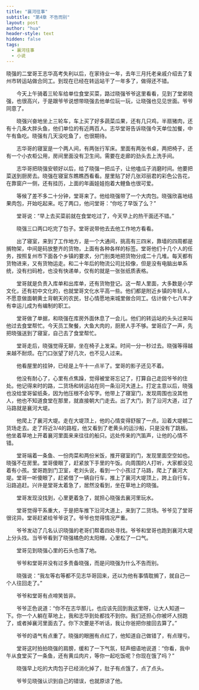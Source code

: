 ```yaml
---
title: "襄河往事"
subtitle: "第4章 不告而别"
layout: post
author: "hua"
header-style: text
hidden: false
tags:
  - 襄河往事
  - 小说
---
```


晓强的二堂哥王志华高考失利以后，在家待业一年，去年三月托老亲戚介绍去了复州市转运站做合同工。到现在已经在转运站干了一年多了，做得还不错。

　　今天上午骑着三轮车给单位食堂买菜，路过晓强爷爷这里看看，见到了堂弟晓强，也很高兴，于是跟爷爷说想带晓强去他单位玩一玩，让晓强也见见世面。爷爷同意了。

　　晓强兴奋地坐上三轮车，车上买了好多蔬菜瓜果，还有几只鸡，半扇猪肉，还有十几条大胖头鱼，他们单位的有近两百人。志华堂哥告诉晓强今天单位加餐，中午有鱼吃。晓强有几天没吃鱼了，也很期待。

　　志华哥的寝室是一个两人间，有两张行军床。里面有两张书桌，两把椅子，还有一个小衣柜公用，房间里面没有卫生间。需要在走廊的劲头去上洗手间。

　　志华哥把晓强安顿好以后，给了晓强一把瓜子，让他嗑瓜子消磨时间。他要把菜送到厨房去。晓强在寝室东瞧瞧西看看。屋里贴了好几张邓丽君的彩色公告花，在靠窗户一侧，还有挂历，上面的年画娃娃抱着大鲤鱼也很可爱。

　　等候了差不多二十分钟，堂哥来了。他给晓强带了一个大肉包。晓强欣喜地结果肉包，开始吃起来。吃了两口，他问堂哥：“你吃了早饭了么？”

　　堂哥说：“早上去买菜前就在食堂吃过了，今天早上的热干面还不错。”

　　晓强三口两口吃完了包子。堂哥说带他去去他工作地方看看。

　　出了寝室，来到了工作地方，是一个大通间，挑高有三四米，靠墙的四周都是搁物架，中间是码放整齐的货物，上面有各种各样的标签。堂哥他们十几个人的任务，按照复州市下面各个乡镇的要求，分门别类地把货物分成二十几堆。每天都有货物进来，又有货物运走。和二十年后的物流公司比较像，但是没有电脑出单系统，没有扫码枪，也没有快递单，仅有的就是一张张纸质表格。

　　堂哥就是负责入库单和出库单，还有货物登记。这一帮人里面，大多数是小学文化，还有初中文化的，也就堂哥文化水平高一些。他们都是附近乡镇的年轻人，不愿意做面朝黄土背朝天的农民，甘心情愿地来城里做合同工。估计做个七八年才有幸运儿成为有编制的职工。

　　堂哥做了单据，和晓强在库房外面休息了一会儿。他们的转运站的头头过来叫他过去食堂帮忙。今天员工聚餐，大鱼大肉的，厨房人手不够。堂哥应了一声，先把晓强送到了寝室，自己去了食堂帮忙。

　　堂哥走后，晓强觉得无聊，坐在椅子上发呆。时间一分一秒过去。晓强等得越来越不耐烦。在门口张望了好几次，也不见人过来。

　　他看屋里的挂钟，已经是上午十一点半了。堂哥的影子还见不着。

　　他没有耐心了，心里有点焦躁，觉得被堂哥忘记了，打算自己走回爷爷的住处。他记得来时的路，二货场和转运站在同一条沿河大道上。打定主意以后，晓强也没给堂哥留纸条，因为他压根不会写字。他带上了寝室门，发现周围也没其他人，他也不知道食堂在那里，就直接朝大门走去。出了大门，到了沿河大道，过了马路就是襄河大堤。

　　他爬上了襄河大堤。走在大堤顶上，他的心情变得舒服了一点。沿着大堤朝二货场走去。走了将近3/4的路程，他又看到了老黄头的运沙船，只是没有了跳板。他坐着草地上开着襄河里面来来往往的船只。远处传来的汽笛声，让他的心情不错。

　　堂哥端着一条鱼、一份肉菜和两份米饭，推开寝室的门，发现里面空空如也。晓强不在房里。堂哥傻眼了，赶紧放下手里的午饭。向周围的人打听，大家都没见着有小孩。堂哥跑到门卫室，老刘头说，看到一个小孩过了马路，爬上了襄河大堤。堂哥一听傻眼了，赶紧借了一辆自行车，推上了襄河大堤顶上，跨上自行车，沿路追赶。兴许是堂哥太着急了，居然没看到，坐在草地上的晓强。

　　堂哥发现没找到，心里更着急了，就担心晓强去襄河里玩水。

　　堂哥觉得干系重大，于是把车推下沿河大道上，来到了二货场。爷爷见了堂哥很诧异。堂哥赶紧给爷爷说了。爷爷也觉得情况严重。

　　爷爷发动了几名认识晓强的老哥们帮着四处寻找。爷爷和堂哥也跑到襄河大堤上分头找。当爷爷看到了晓强橘色的太阳帽，心里松了一口气。

　　堂哥见到晓强心里的石头也落了地。

　　爷爷和堂哥并没有过多责备晓强，而是问晓强为什么不告而别。

　　晓强说：“我左等右等都不见志华哥回来，还以为他有事情耽搁了，就自己一个人往回走了。”

　　爷爷和堂哥有点啼笑皆非。

　　爷爷正色说道：“你不在志华那儿，也应该先回到我这里呀，让大人知道一下。你一个人躺在草地上，我和志华到处都找不到你。我们还担心你被坏人拐跑了，或者掉襄河里面去了。你下次要是不听话，我让你爸把你接回去算了。”

　　爷爷的语气有点重了。晓强的眼圈有点红了，他知道自己做错了，有点理亏。

　　堂哥这时拍拍晓强的肩膀，缓和了一下气氛，轻声细语地说道：“你看，我中午从食堂买了一条鱼，还有黄瓜肉片，等你一起吃饭呢？你现在饿了吗？”

　　晓强早上吃的大肉包子已经消化掉了，肚子有点饿了，点了点头。

　　爷爷见晓强认识到自己的错误，也就原谅了他。